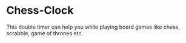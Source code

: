 Chess-Clock
===========

This double timer can help you while playing board games like chess, scrabble, game of thrones etc.
